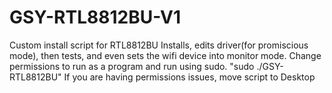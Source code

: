 # GSY-RTL8812BU-V1
Custom install script for RTL8812BU
Installs, edits driver(for promiscious mode), then tests, and even sets the wifi device into monitor mode.
Change permissions to run as a program and run using sudo. "sudo ./GSY-RTL8812BU"
If you are having permissions issues, move script to Desktop
